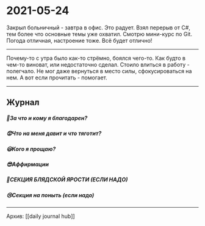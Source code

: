 # 2021-05-24
Закрыл больничный - завтра в офис. Это радует.
Взял перерыв от C#, тем более что основные темы уже охватил.
Смотрю мини-курс по Git.
Погода отличная, настроение тоже.
Всё будет отлично!

***
Почему-то с утра было как-то стрёмно, боялся чего-то. Как будто в чем-то виноват, или недостаточно сделал.
Стоило влиться в работу - полегчало.
Не мог даже вернуться в место силы, сфокусироваться на нем.
А вот если прочитать - помогает.

***
## Журнал
##### 🤗За что и кому я благодарен?


##### 😟Что на меня давит и что тяготит?


##### 😃Кого я прощаю?


##### 😎Аффирмации


##### 😤СЕКЦИЯ БЛЯДСКОЙ ЯРОСТИ (ЕСЛИ НАДО)


##### 😢Секция на поныть (если надо)

***
Архив: [[daily journal hub]]